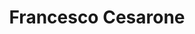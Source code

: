 ---
# Display name
title: Francesco Cesarone

# Full Name (for SEO)
first_name: Francesco
last_name: Cesarone

# Is this the primary user of the site?
superuser: false

# Role/position
role: Professor (Full)

# Organizations/Affiliations
organizations:
  - name: Roma Tre University
    url: 'https://www.uniroma3.it/'

# Short bio (displayed in user profile at end of posts)
bio: Full Professor of Computational Finance at the Department of Business Studies, Roma Tre University.

social:
  - icon: globe
    icon_pack: fas
    link: 'https://www.francescocesarone.com/'
  - icon: google-scholar
    icon_pack: ai
    link: 'https://scholar.google.com/citations?user=francesco+cesarone'
  - icon: researchgate
    icon_pack: ai
    link: 'https://www.researchgate.net/profile/Francesco-Cesarone'

# Highlight the author in author lists? (true/false)
highlight_name: false

# Organizational groups that you belong to (for People widget)
user_groups:
  - coauthor

authors:
  - francesco-cesarone
---
